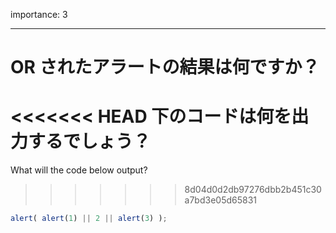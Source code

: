 importance: 3

---

# OR されたアラートの結果は何ですか？

<<<<<<< HEAD
下のコードは何を出力するでしょう？
=======
What will the code below output?
>>>>>>> 8d04d0d2db97276dbb2b451c30a7bd3e05d65831

```js
alert( alert(1) || 2 || alert(3) );
```
